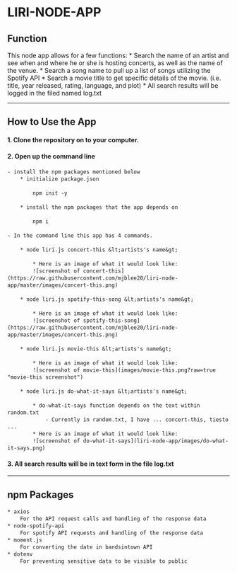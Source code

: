 # LIRI-NODE-APP

## Function

This node app allows for a few functions: 
    * Search the name of an artist and see when and where he or she is hosting concerts, as well as the name of the venue.
    * Search a song name to pull up a list of songs utilizing the Spotify API
    * Search a movie title to get specific details of the movie. (i.e. title, year released, rating, language, and plot)
    * All search results will be logged in the filed named log.txt

---

## How to Use the App

#### 1. Clone the repository on to your computer. 

#### 2. Open up the command line

    - install the npm packages mentioned below
        * initialize package.json
        
            npm init -y

        * install the npm packages that the app depends on

            npm i

    - In the command line this app has 4 commands.

        * node liri.js concert-this &lt;artists's name&gt;

            * Here is an image of what it would look like:
            ![screenshot of concert-this](https://raw.githubusercontent.com/mjblee20/liri-node-app/master/images/concert-this.png)

        * node liri.js spotify-this-song &lt;artists's name&gt;

            * Here is an image of what it would look like:
            ![screenshot of spotify-this-song](https://raw.githubusercontent.com/mjblee20/liri-node-app/master/images/concert-this.png)

        * node liri.js movie-this &lt;artists's name&gt;

            * Here is an image of what it would look like:
            ![screenshot of movie-this](images/movie-this.png?raw=true "movie-this screenshot")

        * node liri.js do-what-it-says &lt;artists's name&gt;
        
            * do-what-it-says function depends on the text within random.txt
                - Currently in random.txt, I have ... concert-this, tiesto ...
            * Here is an image of what it would look like:
            ![screenshot of do-what-it-says](liri-node-app/images/do-what-it-says.png)

#### 3. All search results will be in text form in the file log.txt

---

## npm Packages

    * axios
        For the API request calls and handling of the response data
    * node-spotify-api
        For spotify API requests and handling of the response data
    * moment.js
        For converting the date in bandsintown API
    * dotenv
        For preventing sensitive data to be visible to public

